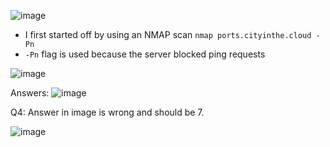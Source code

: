 ![image](https://github.com/user-attachments/assets/7c74fdaf-83df-45b3-96ea-32687cf416e6)

- I first started off by using an NMAP scan ```nmap ports.cityinthe.cloud -Pn```
- ```-Pn``` flag is used because the server blocked ping requests

![image](https://github.com/user-attachments/assets/cabe051b-f77d-46e5-bc05-42b728a95dfa)

Answers:
![image](https://github.com/user-attachments/assets/ac88206b-679f-46fd-9f61-1c7dc01946b5)

Q4:
Answer in image is wrong and should be 7.

![image](https://github.com/user-attachments/assets/ef7af870-8260-4f4a-bb89-d72fa868fbf0)
